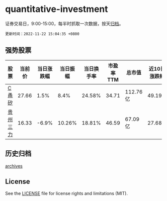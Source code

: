 # quantitative-investment

证券交易日，9:00-15:00，每半时抓取一次数据，按天[归档](archives)。

`更新时间：2022-11-22 15:04:35 +0800`

## 强势股票

|股票|当前价|当日涨跌幅|当日振幅|当日换手率|市盈率TTM|总市值|近10日涨跌幅|
|----|----|----|----|----|----|----|----|
|[C甬矽](https://xueqiu.com/S/SH688362)|27.66|1.5%|8.4%|24.58%|34.71|112.76亿|49.19%|
|[贵州三力](https://xueqiu.com/S/SH603439)|16.33|-6.9%|10.26%|18.81%|46.59|67.09亿|27.68%|

## 历史归档

[archives](archives)

## License

See the [LICENSE](LICENSE) file for license rights and limitations (MIT).